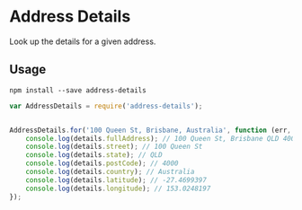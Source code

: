 # Address Details

Look up the details for a given address.


## Usage

`npm install --save address-details`

```javascript
var AddressDetails = require('address-details');


AddressDetails.for('100 Queen St, Brisbane, Australia', function (err, details) {
    console.log(details.fullAddress); // 100 Queen St, Brisbane QLD 4000, Australia
    console.log(details.street); // 100 Queen St
    console.log(details.state); // QLD
    console.log(details.postCode); // 4000
    console.log(details.country); // Australia
    console.log(details.latitude); // -27.4699397
    console.log(details.longitude); // 153.0248197
});
```